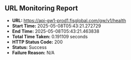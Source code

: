 ## URL Monitoring Report

- **URL:** https://api-gw1-prod1.fisglobal.com/gw/v1/health
- **Start Time:** 2025-05-08T05:43:21.272729
- **End Time:** 2025-05-08T05:43:21.463838
- **Total Time Taken:** 0.191109 seconds
- **HTTP Status Code:** 200
- **Status:** Success
- **Failure Reason:** N/A
